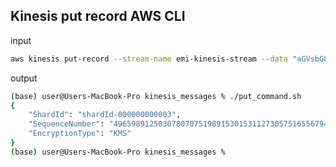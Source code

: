 ## Kinesis put record AWS CLI

input

```bash
aws kinesis put-record --stream-name emi-kinesis-stream --data "aGVsbG8=" --partition-key PartitionKey2
```

output

```bash
(base) user@Users-MacBook-Pro kinesis_messages % ./put_command.sh
{
    "ShardId": "shardId-000000000003",
    "SequenceNumber": "49659891250307807075198915301531127305751655679424200754",
    "EncryptionType": "KMS"
}
(base) user@Users-MacBook-Pro kinesis_messages %
```

